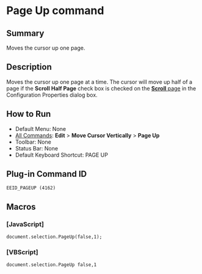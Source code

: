 # Page Up command

## Summary

Moves the cursor up one page.

## Description

Moves the cursor up one page at a time. The cursor will move up half of a page
if the **Scroll**
**Half Page** check box is checked on the
[**Scroll** page](../../dlg/properties/scroll/index) in the Configuration Properties dialog box.

## How to Run

- Default Menu: None
- [All Commands](../tools/all_commands): **Edit** \> **Move Cursor Vertically**
\> **Page Up**
- Toolbar: None
- Status Bar: None
- Default Keyboard Shortcut: PAGE UP

## Plug-in Command ID

```
EEID_PAGEUP (4162)```

## Macros

### \[JavaScript\]

```
document.selection.PageUp(false,1);
```

### \[VBScript\]

```
document.selection.PageUp false,1
```
